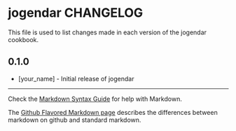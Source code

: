 jogendar CHANGELOG
==================

This file is used to list changes made in each version of the jogendar cookbook.

0.1.0
-----
- [your_name] - Initial release of jogendar

- - -
Check the [Markdown Syntax Guide](http://daringfireball.net/projects/markdown/syntax) for help with Markdown.

The [Github Flavored Markdown page](http://github.github.com/github-flavored-markdown/) describes the differences between markdown on github and standard markdown.
